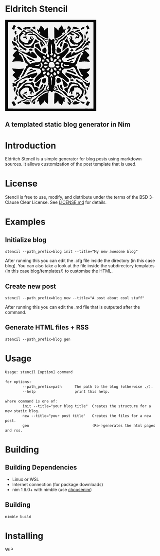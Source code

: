 
Eldritch Stencil
=================================================

<kbd>
<img src="./logo/logo.png" alt="An eldritch stencil" style="height: 300px; width:300px;"/>
</kbd>

##  A templated static blog generator in Nim

# Introduction

Eldritch Stencil is a simple generator for blog posts using markdown sources. It allows customization of the post template that is used.

# License

Stencil is free to use, modify, and distribute under the terms of the BSD 3-Clause Clear License. See [LICENSE.md](LICENSE.md) for details.

# Examples

## Initialize blog

```
stencil --path_prefix=blog init --title="My new awesome blog"
```
After running this you can edit the .cfg file inside the directory (in this case blog). You can also take a look at the file inside the subdirectory templates (in this case blog/templates/) to customise the HTML.

## Create new post

```
stencil --path_prefix=blog new --title="A post about cool stuff"
```

After running this you can edit the .md file that is outputed after the command.

## Generate HTML files + RSS

```
stencil --path_prefix=blog gen
```

# Usage

```
Usage: stencil [option] command

for options:
        --path_prefix=path      The path to the blog (otherwise ./).
        --help                  print this help.

where command is one of:
        init --title="your blog title"  Creates the structure for a new static blog.
        new --title="your post title"   Creates the files for a new post.
        gen                             (Re-)generates the html pages and rss.
```
# Building

## Building Dependencies
- Linux or WSL 
- Internet connection (for package downloads)
- nim 1.6.0+ with nimble (use [choosenim](https://nim-lang.org/install_unix.html))

## Building

```
nimble build
```  

# Installing 

WIP
